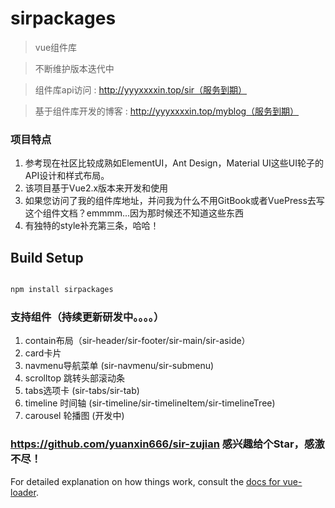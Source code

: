 # sirpackages

> vue组件库

> 不断维护版本迭代中

> 组件库api访问 : http://yyyxxxxin.top/sir（服务到期）

> 基于组件库开发的博客 : http://yyyxxxxin.top/myblog（服务到期）

### 项目特点
1. 参考现在社区比较成熟如ElementUI，Ant Design，Material UI这些UI轮子的API设计和样式布局。
2. 该项目基于Vue2.x版本来开发和使用
3. 如果您访问了我的组件库地址，并问我为什么不用GitBook或者VuePress去写这个组件文档？emmmm...因为那时候还不知道这些东西
4. 有独特的style补充第三条，哈哈！

## Build Setup

``` bash

npm install sirpackages

```
### 支持组件（持续更新研发中。。。。）
1. contain布局（sir-header/sir-footer/sir-main/sir-aside）
2. card卡片
3. navmenu导航菜单 (sir-navmenu/sir-submenu)
4. scrolltop 跳转头部滚动条 
5. tabs选项卡 (sir-tabs/sir-tab)
6. timeline 时间轴 (sir-timeline/sir-timelineItem/sir-timelineTree)
7. carousel 轮播图 (开发中)

### https://github.com/yuanxin666/sir-zujian 感兴趣给个Star，感激不尽！
For detailed explanation on how things work, consult the [docs for vue-loader](http://vuejs.github.io/vue-loader).
